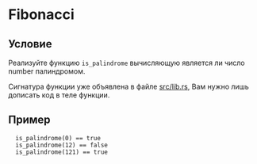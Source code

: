 # Fibonacci

## Условие

Реализуйте функцию `is_palindrome` вычисляющую является ли число number палиндромом.

Сигнатура функции уже объявлена в файле [src/lib.rs](./src/lib.rs), Вам нужно лишь дописать код в теле функции.

## Пример
```
  is_palindrome(0) == true
  is_palindrome(12) == false
  is_palindrome(121) == true
```
